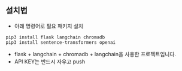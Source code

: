 ## 설치법

- 아래 명령어로 필요 패키지 설치
```
pip3 install flask langchain chromadb 
pip3 install sentence-transformers openai
```
- flask + langchain + chromadb + langchain을 사용한 프로젝트입니다.
- API KEY는 반드시 자우고 push 